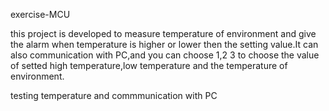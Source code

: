 exercise-MCU

this project is developed to measure temperature of environment and give the alarm when temperature is higher or lower 
then the setting value.It can also communication with PC,and you can choose 1,2 3 to choose the value of setted high 
temperature,low temperature and the temperature of environment. 

testing temperature and commmunication with PC

